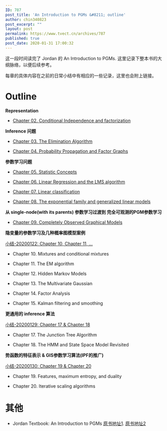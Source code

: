 ```yaml
---
ID: 787
post_title: 'An Introduction to PGMs &#8211; outline'
author: chin340823
post_excerpt: ""
layout: post
permalink: https://www.tvect.cn/archives/787
published: true
post_date: 2020-01-31 17:00:32
---
```

这一段时间读完了 Jordan 的 An Introduction to PGMs. 这里记录下整本书的大纲脉络，以便后续参考。

每章的具体内容在之前的日常小结中有相应的一些记录，这里也会附上链接。

<!--more-->

<h1>Outline</h1>

<strong>Representation</strong>

<ul>
<li><a href="https://www.tvect.cn/archives/646">Chapter 02. Conditional Independence and factorization</a></li>
</ul>

<strong>Inference 问题</strong>

<ul>
<li><a href="https://www.tvect.cn/archives/646">Chapter 03. The Elimination Algorithm</a></p></li>
<li><p><a href="https://www.tvect.cn/archives/663">Chapter 04. Probability Propagation and Factor Graphs</a></p></li>
</ul>

<p><strong>参数学习问题</strong>

<ul>
<li><a href="https://www.tvect.cn/archives/682">Chapter 05. Statistic Concepts</a></p></li>
<li><p><a href="https://www.tvect.cn/archives/693">Chapter 06. Linear Regression and the LMS algorithm</a></p></li>
<li><p><a href="https://www.tvect.cn/archives/698">Chapter 07. Linear classification</a></p></li>
<li><p><a href="https://www.tvect.cn/archives/706">Chapter 08. The exponential family and generalized linear models</a></p></li>
</ul>

<p><strong>从 single-node(with its parents) 参数学习过渡到 完全可观测的PGM参数学习</strong>

<ul>
<li><a href="https://www.tvect.cn/archives/728">Chapter 09. Completely Observed Graphical Models</a></li>
</ul>

<strong>隐变量的参数学习及几种概率图模型案例</strong>

<a href="https://www.tvect.cn/archives/738">小结-20200122: Chapter 10, Chapter 11, ...</a>

<ul>
<li>Chapter 10. Mixtures and conditional mixtures</p></li>
<li><p>Chapter 11. The EM algorithm</p></li>
<li><p>Chapter 12. Hidden Markov Models</p></li>
<li><p>Chapter 13. The Multivariate Gaussian</p></li>
<li><p>Chapter 14. Factor Analysis</p></li>
<li><p>Chapter 15. Kalman filtering and smoothing</p></li>
</ul>

<p><strong>更通用的 inference 算法</strong>

<a href="https://www.tvect.cn/archives/756">小结-20200129: Chapter 17 &amp; Chapter 18</a>

<ul>
<li>Chapter 17. The Junction Tree Algorithm</p></li>
<li><p>Chapter 18. The HMM and State Space Model Revisited</p></li>
</ul>

<p><strong>势函数的特征表示 &amp; GIS参数学习算法(IPF的推广)</strong>

<a href="https://www.tvect.cn/archives/774">小结-20200130: Chapter 19 &amp; Chapter 20</a>

<ul>
<li><p>Chapter 19. Features, maximum entropy, and duality</p></li>
<li><p>Chapter 20. Iterative scaling algorithms</p></li>
</ul>

<h1>其他</h1>

<ul>
<li>Jordan Textbook: An Introduction to PGMs
<a href="https://people.eecs.berkeley.edu/~jordan/prelims/">原书地址1</a>. <a href="http://www.cs.cmu.edu/~lebanon/pub/book/">原书地址2</a></li>
</ul>